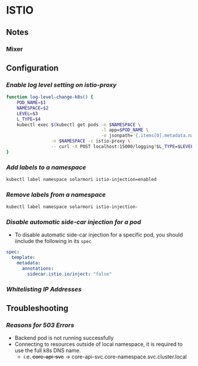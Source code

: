 
# ISTIO

## Notes

### Mixer

## Configuration
### *Enable log level setting on istio-proxy*
```bash
function log-level-change-k8s() {
    POD_NAME=$1
    NAMESPACE=$2
    LEVEL=$3
    L_TYPE=$4
    kubectl exec $(kubectl get pods -n $NAMESPACE \
                                    -l app=$POD_NAME \
                                    -o jsonpath='{.items[0].metadata.name}') \
                 -n $NAMESPACE -c istio-proxy \
                 -- curl -X POST localhost:15000/logging?$L_TYPE=$LEVEL -s
}
```

### *Add labels to a namespace*
```bash
kubectl label namespace solarmori istio-injection=enabled
```

### *Remove labels from a namespace*
```bash
kubectl label namespace solarmori istio-injection-
```

### *Disable automatic side-car injection for a pod*

* To disable automatic side-car injection for a specific pod, you should iinclude the following in its `spec`

```yaml
spec:
  template:
    metadata:
      annotations:
        sidecar.istio.io/inject: "false"
```

### *Whitelisting IP Addresses*

## Troubleshooting

### *Reasons for 503 Errors*

* Backend pod is not running successfully
* Connecting to resources outside of local namespace, it is required to use the full k8s DNS name.
    * i.e. ~~core-api-svc~~ -> core-api-svc.core-namespace.svc.cluster.local

<!--stackedit_data:
eyJoaXN0b3J5IjpbNjk4MDYyMjM0LC01Njk3Nzk1N119
-->